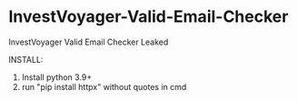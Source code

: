 # InvestVoyager-Valid-Email-Checker
InvestVoyager Valid Email Checker Leaked

INSTALL:
1. Install python 3.9+
2. run "pip install httpx" without quotes in cmd
